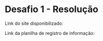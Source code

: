 
# Desafio 1 - Resolução

Link do site disponibilizado: 

Link da planilha de registro de informação:

